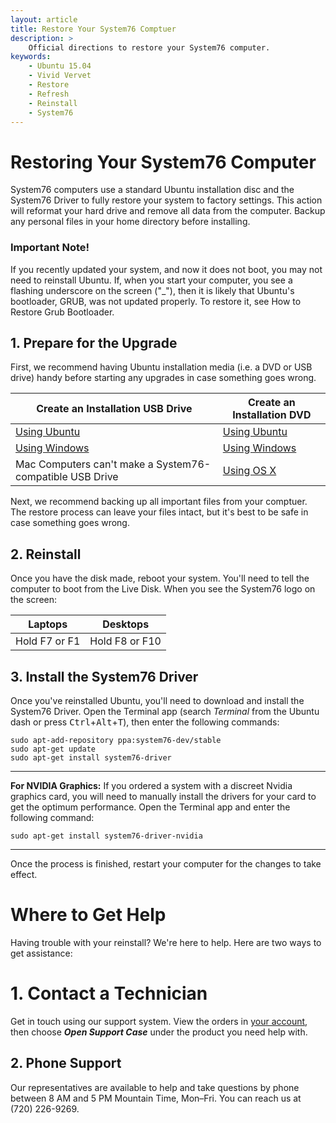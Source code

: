```yaml
---
layout: article
title: Restore Your System76 Comptuer
description: >
    Official directions to restore your System76 computer.
keywords:
    - Ubuntu 15.04
    - Vivid Vervet
    - Restore
    - Refresh
    - Reinstall
    - System76
---
```


# Restoring Your System76 Computer

System76 computers use a standard Ubuntu installation disc and the System76 Driver to fully restore your system to factory settings. This action will reformat your hard drive and remove all data from the computer. Backup any personal files in your home directory before installing. 

### Important Note!

If you recently updated your system, and now it does not boot, you may not need to reinstall Ubuntu. If, when you start your computer, you see a flashing underscore on the screen ("_"), then it is likely that Ubuntu's bootloader, GRUB, was not updated properly. To restore it, see How to Restore Grub Bootloader. 

## 1. Prepare for the Upgrade

First, we recommend having Ubuntu installation media (i.e. a DVD or USB drive) handy before starting any upgrades in case something goes wrong.

Create an Installation USB Drive  | Create an Installation DVD
--------------------------------- | ---------------------------
[Using Ubuntu](http://www.ubuntu.com/download/desktop/create-a-usb-stick-on-ubuntu) | [Using Ubuntu](http://www.ubuntu.com/download/desktop/burn-a-dvd-on-ubuntu)
[Using Windows](http://www.ubuntu.com/download/desktop/create-a-usb-stick-on-windows) | [Using Windows](http://www.ubuntu.com/download/desktop/burn-a-dvd-on-windows)
Mac Computers can't make a System76-compatible USB Drive</small>| [Using OS X](http://www.ubuntu.com/download/desktop/burn-a-dvd-on-mac-osx)

Next, we recommend backing up all important files from your comptuer. The restore process can leave your files intact, but it's best to be safe in case something goes wrong.

## 2. Reinstall

Once you have the disk made, reboot your system. You'll need to tell the computer to boot from the Live Disk. When you see the System76 logo on the screen: 

Laptops  | Desktops
-------- | --------
Hold F7 or F1 | Hold F8 or F10

## 3. Install the System76 Driver

Once you've reinstalled Ubuntu, you'll need to download and install the System76 Driver. Open the Terminal app (search _Terminal_ from the Ubuntu dash or press <kbd>Ctrl</kbd>+<kbd>Alt</kbd>+<kbd>T</kbd>), then enter the following commands:

    sudo apt-add-repository ppa:system76-dev/stable
    sudo apt-get update
    sudo apt-get install system76-driver

---

**For NVIDIA Graphics:** If you ordered a system with a discreet Nvidia graphics card, you will need to manually install the drivers for your card to get the optimum performance. Open the Terminal app and enter the following command:

    sudo apt-get install system76-driver-nvidia

---

Once the process is finished, restart your computer for the changes to take effect.

# Where to Get Help

Having trouble with your reinstall? We're here to help. Here are two ways to get assistance:

# 1. Contact a Technician

Get in touch using our support system. View the orders in [your account](https://system76.com/my-account/orders), then choose **_Open Support Case_** under the product you need help with.

## 2. Phone Support

Our representatives are available to help and take questions by phone between 8 AM and 5 PM Mountain Time, Mon–Fri. You can reach us at (720) 226-9269.
